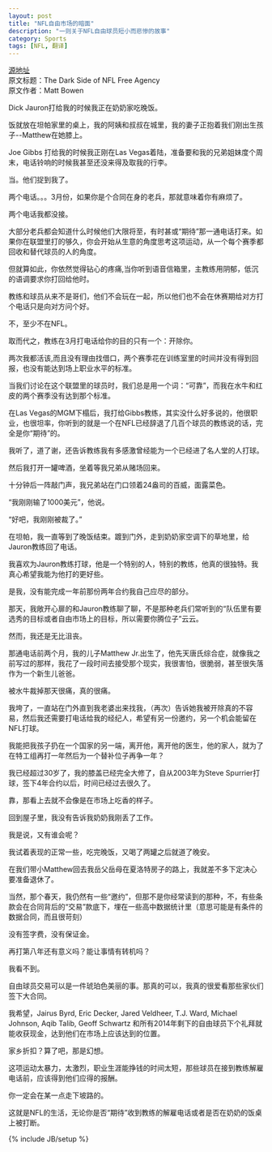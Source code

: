 ```yaml
---
layout: post
title: "NFL自由市场的暗面"
description: "一则关于NFL自由球员短小而悲惨的故事"
category: Sports
tags: [NFL, 翻译]
---
```


[源地址]: http://bleacherreport.com/articles/1981203-the-dark-side-of-nfl-free-agency  

[源地址]  
原文标题：The Dark Side of NFL Free Agency  
原文作者：Matt Bowen  

Dick Jauron打给我的时候我正在奶奶家吃晚饭。  

饭就放在坦帕家里的桌上，我的阿姨和叔叔在城里，我的妻子正抱着我们刚出生孩子--Matthew在她膝上。

Joe Gibbs 打给我的时候我正刚在Las Vegas着陆，准备要和我的兄弟姐妹度个周末，电话铃响的时候我甚至还没来得及取我的行李。

当。他们捉到我了。

两个电话。。。3月份，如果你是个合同在身的老兵，那就意味着你有麻烦了。

两个电话我都没接。

大部分老兵都会知道什么时候他们大限将至，有时甚或“期待”那一通电话打来。如果你在联盟里打的够久，你会开始从生意的角度思考这项运动，从一个每个赛季都回收和替代球员的人的角度。

但就算如此，你依然觉得钻心的疼痛,当你听到语音信箱里，主教练用阴郁，低沉的语调要求你打回给他时。

教练和球员从来不是哥们，他们不会玩在一起，所以他们也不会在休赛期给对方打个电话只是向对方问个好。

不，至少不在NFL。

取而代之，教练在3月打电话给你的目的只有一个：开除你。

两次我都活该,而且没有理由找借口，两个赛季花在训练室里的时间并没有得到回报，也没有能达到场上职业水平的标准。

当我们讨论在这个联盟里的球员时，我们总是用一个词：“可靠”，而我在水牛和红皮的两个赛季没有达到那个标准。

在Las Vegas的MGM下榻后，我打给Gibbs教练，其实没什么好多说的，他很职业，也很坦率，你听到的就是一个在NFL已经辞退了几百个球员的教练说的话，完全是你“期待”的。

我听了，道了谢，还告诉教练我有多感激曾经能为一个已经进了名人堂的人打球。

然后我打开一罐啤酒，坐着等我兄弟从赌场回来。

十分钟后一阵敲门声，我兄弟站在门口领着24盎司的百威，面露菜色。

“我刚刚输了1000美元”，他说。

“好吧，我刚刚被裁了。”

在坦帕，我一直等到了晚饭结束。踱到门外，走到奶奶家空调下的草地里，给Jauron教练回了电话。

我喜欢为Jauron教练打球，他是一个特别的人，特别的教练，他真的很独特。我真心希望我能为他打的更好些。

是我，没有能完成一年前那份两年合约我自己应尽的部分。

那天，我敞开心扉的和Jauron教练聊了聊，不是那种老兵们常听到的“队伍里有要选秀的目标或者自由市场上的目标，所以需要你腾位子”云云。

然而，我还是无比沮丧。

那通电话前两个月，我的儿子Matthew Jr.出生了，他先天唐氏综合症，就像我之前写过的那样，我花了一段时间去接受那个现实，我很害怕，很脆弱，甚至很失落作为一个新生儿爸爸。

被水牛裁掉那天很痛，真的很痛。

我垮了，一直站在门外直到我老婆出来找我，（再次）告诉她我被开除真的不容易，然后我还需要打电话给我的经纪人，希望有另一份邀约，另一个机会能留在NFL打球。

我能把我孩子扔在一个国家的另一端，离开他，离开他的医生，他的家人，就为了在特工组再打一年然后为一个替补位子再争一年？
 
我已经超过30岁了，我的膝盖已经完全大修了，自从2003年为Steve Spurrier打球，签下4年合约以后，时间已经过去很久了。
 
靠，那看上去就不会像是在市场上吃香的样子。
 
回到屋子里，我没有告诉我奶奶我刚丢了工作。

我是说，又有谁会呢？

我试着表现的正常一些，吃完晚饭，又喝了两罐之后就道了晚安。

在我们带小Matthew回去我岳父岳母在夏洛特房子的路上，我就差不多下定决心要准备退休了。

当然，那个春天，我仍然有一些“邀约”，但那不是你经常读到的那种，不，有些条款会在合同背后的“交易”款底下，埋在一些高中数据统计里（意思可能是有条件的数据合同，而且很苛刻）

没有签字费，没有保证金。

再打第八年还有意义吗？能让事情有转机吗？

我看不到。

自由球员交易可以是一件琥珀色美丽的事。那真的可以，我真的很爱看那些家伙们签下大合同。

我希望，Jairus Byrd, Eric Decker, Jared Veldheer, T.J. Ward, Michael Johnson, Aqib Talib, Geoff Schwartz 和所有2014年剩下的自由球员下个礼拜就能收获现金，达到他们在市场上应该达到的位置。

家乡折扣？算了吧，那是幻想。

这项运动太暴力，太激烈，职业生涯能挣钱的时间太短，那些球员在接到教练解雇电话前，应该得到他们应得的报酬。

你一定会在某一点走下坡路的。

这就是NFL的生活，无论你是否“期待”收到教练的解雇电话或者是否在奶奶的饭桌上被打断。


{% include JB/setup %}
